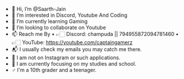- 👋 Hi, I’m @Saarth-Jain
- 👀 I’m interested in Discord, Youtube And Coding
- 🌱 I’m currently learning Gaming
- 💞️ I’m looking to collaborate on Youtube
- 📫 Reach me By 
• 👉🏻 Discord: champuda || 794955872094781460
• 👉🏻 YouTube: https://youtube.com/captaingamerz
- 📬 I usually check my emails you may catch me there.
- 📱 I am not on Instagram or such applications.
- 🎯 I am currently focusing on my studies and school.
- ♂️ I'm a 10th grader and a teenager.
